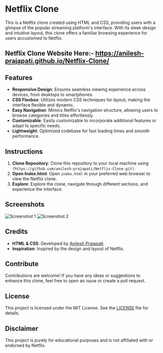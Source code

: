 # Netflix Clone

This is a Netflix clone created using HTML and CSS, providing users with a glimpse of the popular streaming platform's interface. With its sleek design and intuitive layout, this clone offers a familiar browsing experience for users accustomed to Netflix.

 ## Netflix Clone Website Here:- https://anilesh-prajapati.github.io/Netflix-Clone/

## Features

- **Responsive Design**: Ensures seamless viewing experience across devices, from desktops to smartphones.
- **CSS Flexbox**: Utilizes modern CSS techniques for layout, making the interface flexible and dynamic.
- **Easy Navigation**: Mimics Netflix's navigation structure, allowing users to browse categories and titles effortlessly.
- **Customizable**: Easily customizable to incorporate additional features or adapt to specific needs.
- **Lightweight**: Optimized codebase for fast loading times and smooth performance.

## Instructions

1. **Clone Repository**: Clone this repository to your local machine using `(https://github.com/anilesh-prajapati/Netflix-Clone.git)`.
2. **Open Index.html**: Open `index.html` in your preferred web browser to view the Netflix clone.
3. **Explore**: Explore the clone, navigate through different sections, and experience the interface.

## Screenshots

![Screenshot 1](screenshots/screenshot1.png)
![Screenshot 2](screenshots/screenshot2.png)

## Credits

- **HTML & CSS**: Developed by [Anilesh Prajapati](https://github.com/anilesh-prajapati).
- **Inspiration**: Inspired by the design and layout of Netflix.

## Contribute

Contributions are welcome! If you have any ideas or suggestions to enhance this clone, feel free to open an issue or create a pull request.

## License

This project is licensed under the MIT License. See the [LICENSE](LICENSE) file for details.

## Disclaimer

This project is purely for educational purposes and is not affiliated with or endorsed by Netflix.
